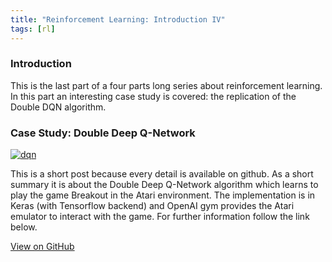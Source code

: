 ```yaml
---
title: "Reinforcement Learning: Introduction IV"
tags: [rl]
---
```


### Introduction
This is the last part of a four parts long series about reinforcement learning. In this part an interesting case study is covered: the replication of the Double DQN algorithm.

### Case Study: Double Deep Q-Network

[![dqn](https://img.youtube.com/vi/yiKu66FOX6I/0.jpg)](https://www.youtube.com/watch?v=yiKu66FOX6I)


This is a short post because every detail is available on github. As a short summary it is about the Double Deep Q-Network algorithm which learns to play the game Breakout in the Atari environment. The implementation is in Keras (with Tensorflow backend) and OpenAI gym provides the Atari emulator to interact with the game. For further information follow the link below.   

<a href="https://github.com/adamtiger/ai/tree/code/DoubleDQN" target="_blank" class="btn btn-success"><i class="fa fa-github fa-lg"></i> View on GitHub</a>




